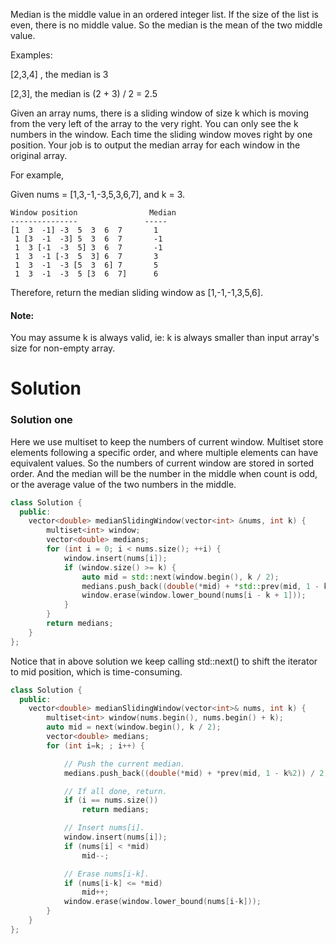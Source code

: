 Median is the middle value in an ordered integer list. If the size of the list is even, there is no middle value. So the median is the mean of the two middle value.

Examples: 

[2,3,4] , the median is 3

[2,3], the median is (2 + 3) / 2 = 2.5

Given an array nums, there is a sliding window of size k which is moving from the very left of the array to the very right. You can only see the k numbers in the window. Each time the sliding window moves right by one position. Your job is to output the median array for each window in the original array.

For example,

Given nums = [1,3,-1,-3,5,3,6,7], and k = 3.


```
Window position                Median
---------------               -----
[1  3  -1] -3  5  3  6  7       1
 1 [3  -1  -3] 5  3  6  7       -1
 1  3 [-1  -3  5] 3  6  7       -1
 1  3  -1 [-3  5  3] 6  7       3
 1  3  -1  -3 [5  3  6] 7       5
 1  3  -1  -3  5 [3  6  7]      6
```

Therefore, return the median sliding window as [1,-1,-1,3,5,6].

#### Note: 

You may assume k is always valid, ie: k is always smaller than input array's size for non-empty array.

# Solution

### Solution one

Here we use multiset to keep the numbers of current window. Multiset store elements following a specific order, and where multiple elements can have equivalent values. So the numbers of current window are stored in sorted order. And the median will be the number in the middle when count is odd, or the  average value of the two numbers in the middle.

```cpp
class Solution {
  public:
    vector<double> medianSlidingWindow(vector<int> &nums, int k) {
        multiset<int> window;
        vector<double> medians;
        for (int i = 0; i < nums.size(); ++i) {
            window.insert(nums[i]);
            if (window.size() >= k) {
                auto mid = std::next(window.begin(), k / 2);
                medians.push_back((double(*mid) + *std::prev(mid, 1 - k % 2)) / 2);
                window.erase(window.lower_bound(nums[i - k + 1]));
            }
        }
        return medians;
    }
};
```

Notice that in above solution we keep calling std::next() to shift the iterator to mid position, which is time-consuming.

```cpp
class Solution {
  public:
    vector<double> medianSlidingWindow(vector<int>& nums, int k) {
        multiset<int> window(nums.begin(), nums.begin() + k);
        auto mid = next(window.begin(), k / 2);
        vector<double> medians;
        for (int i=k; ; i++) {

            // Push the current median.
            medians.push_back((double(*mid) + *prev(mid, 1 - k%2)) / 2);

            // If all done, return.
            if (i == nums.size())
                return medians;

            // Insert nums[i].
            window.insert(nums[i]);
            if (nums[i] < *mid)
                mid--;

            // Erase nums[i-k].
            if (nums[i-k] <= *mid)
                mid++;
            window.erase(window.lower_bound(nums[i-k]));
        }
    }
};
```

